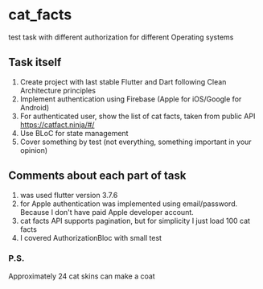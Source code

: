 # cat_facts
test task with different authorization for different Operating systems 

## Task itself
1) Create project with last stable Flutter and Dart following Clean Architecture principles
2) Implement authentication using Firebase (Apple for iOS/Google for Android)
3) For authenticated user, show the list of cat facts, taken from public API https://catfact.ninja/#/
4) Use BLoC for state management
5) Cover something by test (not everything, something important in your opinion)

## Comments about each part of task
1) was used flutter version 3.7.6
2) for Apple authentication was implemented using email/password. Because I don't have paid Apple developer account.
3) cat facts API supports pagination, but for simplicity I just load 100 cat facts
4) I covered AuthorizationBloc with small test

### P.S.
Approximately 24 cat skins can make a coat